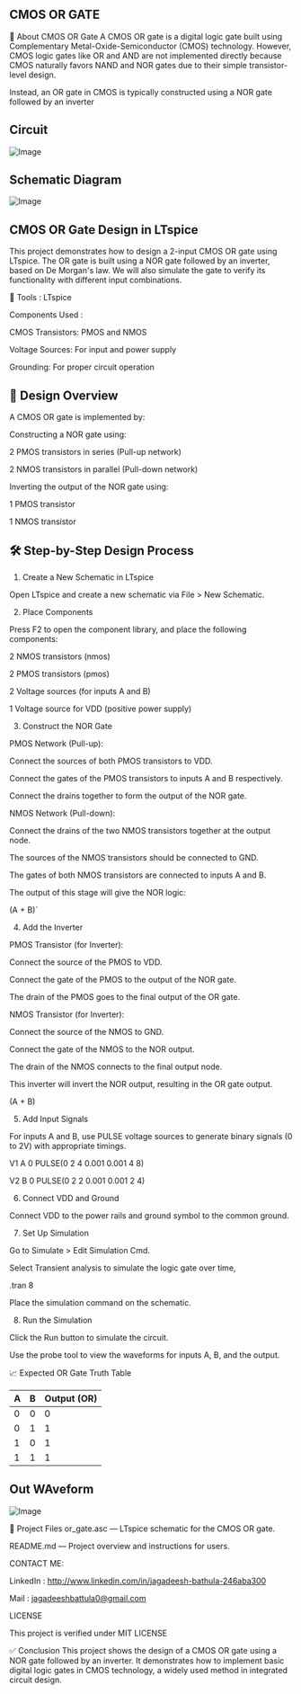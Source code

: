 ## CMOS OR GATE

🧠 About CMOS OR Gate
A CMOS OR gate is a digital logic gate built using Complementary Metal-Oxide-Semiconductor (CMOS) technology. However, CMOS logic gates like OR and AND are not implemented directly because CMOS naturally favors NAND and NOR gates due to their simple transistor-level design.

Instead, an OR gate in CMOS is typically constructed using a NOR gate followed by an inverter

## Circuit 

![Image](https://github.com/user-attachments/assets/8f56d3d7-5f5d-4eb9-9537-8659f55026ef)

## Schematic Diagram 

![Image](https://github.com/user-attachments/assets/9ed0b037-3c4e-4f55-b9fc-4c4912983808)

## CMOS OR Gate Design in LTspice

This project demonstrates how to design a 2-input CMOS OR gate using LTspice. The OR gate is built using a NOR gate followed by an inverter, based on De Morgan's law. We will also simulate the gate to verify its functionality with different input combinations.

🔧 Tools : LTspice 

Components Used :

CMOS Transistors: PMOS and NMOS

Voltage Sources: For input and power supply

Grounding: For proper circuit operation

## 🧰 Design Overview

A CMOS OR gate is implemented by:

Constructing a NOR gate using:

2 PMOS transistors in series (Pull-up network)

2 NMOS transistors in parallel (Pull-down network)

Inverting the output of the NOR gate using:

1 PMOS transistor

1 NMOS transistor
 
## 🛠️ Step-by-Step Design Process

1. Create a New Schematic in LTspice

Open LTspice and create a new schematic via File > New Schematic.

2. Place Components
   
Press F2 to open the component library, and place the following components:

2 NMOS transistors (nmos)

2 PMOS transistors (pmos)

2 Voltage sources (for inputs A and B)

1 Voltage source for VDD (positive power supply)

3. Construct the NOR Gate
   
PMOS Network (Pull-up):

Connect the sources of both PMOS transistors to VDD.

Connect the gates of the PMOS transistors to inputs A and B respectively.

Connect the drains together to form the output of the NOR gate.

NMOS Network (Pull-down):

Connect the drains of the two NMOS transistors together at the output node.

The sources of the NMOS transistors should be connected to GND.

The gates of both NMOS transistors are connected to inputs A and B.

The output of this stage will give the NOR logic: 

(A + B)`

4. Add the Inverter
   
PMOS Transistor (for Inverter):

Connect the source of the PMOS to VDD.

Connect the gate of the PMOS to the output of the NOR gate.

The drain of the PMOS goes to the final output of the OR gate.

NMOS Transistor (for Inverter):

Connect the source of the NMOS to GND.

Connect the gate of the NMOS to the NOR output.

The drain of the NMOS connects to the final output node.

This inverter will invert the NOR output, resulting in the OR gate output.

(A + B)

5. Add Input Signals

For inputs A and B, use PULSE voltage sources to generate binary signals (0 to 2V) with appropriate timings.

V1 A 0 PULSE(0 2 4 0.001 0.001 4 8)

V2 B 0 PULSE(0 2 2 0.001 0.001 2 4)

6. Connect VDD and Ground
   
Connect VDD to the power rails and ground symbol to the common ground.

7. Set Up Simulation
   
Go to Simulate > Edit Simulation Cmd.

Select Transient analysis to simulate the logic gate over time, 

.tran 8

Place the simulation command on the schematic.

8. Run the Simulation

Click the Run button to simulate the circuit.

Use the probe tool to view the waveforms for inputs A, B, and the output.

📈 Expected OR Gate Truth Table

| A	| B	| Output (OR) |
|---|---|-------------|
| 0 |	0 |   	0       |
| 0 |	1 |   	1       |
| 1 |	0	|     1       |
| 1 |	1 |   	1       |

## Out WAveform

![Image](https://github.com/user-attachments/assets/a90d2af3-e7c4-4ca4-b2d7-a0027979b76c)

📁 Project Files
or_gate.asc — LTspice schematic for the CMOS OR gate.

README.md — Project overview and instructions for users.

CONTACT ME:

LinkedIn : http://www.linkedin.com/in/jagadeesh-bathula-246aba300

Mail : jagadeeshbattula0@gmail.com

LICENSE 

This project is verified under MIT LICENSE 

✅ Conclusion
This project shows the design of a CMOS OR gate using a NOR gate followed by an inverter. It demonstrates how to implement basic digital logic gates in CMOS technology, a widely used method in integrated circuit design.
